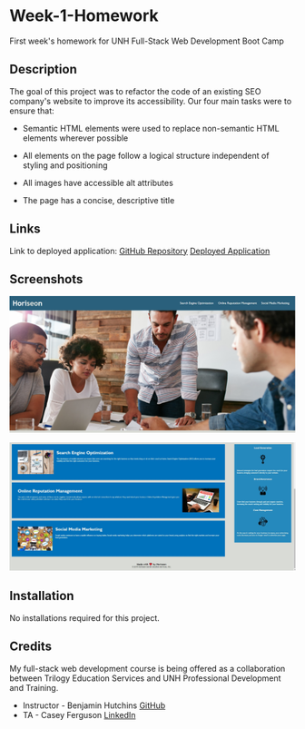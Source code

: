 # Week-1-Homework

First week's homework for UNH Full-Stack Web Development Boot Camp

## Description

The goal of this project was to refactor the code of an existing SEO company's website to improve its accessibility. Our four main tasks were to ensure that:

* Semantic HTML elements were used to replace non-semantic HTML elements wherever possible

* All elements on the page follow a logical structure independent of styling and positioning

* All images have accessible alt attributes

* The page has a concise, descriptive title

## Links

Link to deployed application: 
[GitHub Repository](https://github.com/shabobble/Week-1-Homework)
[Deployed Application](https://shabobble.github.io/Week-1-Homework/)


## Screenshots

![Top of page](/assets/images/top.jpg)

![Bottom of page](/assets/images/bottom.jpg)

## Installation

No installations required for this project.

## Credits

My full-stack web development course is being offered as a collaboration between Trilogy Education Services and UNH Professional Development and Training.

* Instructor - Benjamin Hutchins [GitHub](https://github.com/benhutchins)
* TA - Casey Ferguson [LinkedIn](https://www.linkedin.com/in/casey-a-ferguson/)